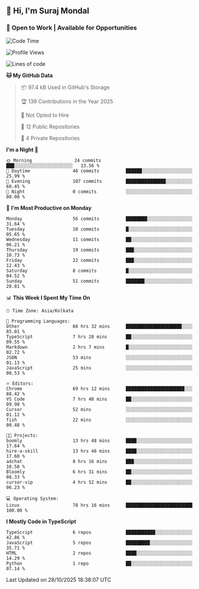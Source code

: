 ## 👋 Hi, I'm Suraj Mondal
### 🚀 Open to Work | Available for Opportunities

<!--START_SECTION:waka-->
![Code Time](http://img.shields.io/badge/Code%20Time-175%20hrs%2026%20mins-blue)

![Profile Views](http://img.shields.io/badge/Profile%20Views-1-blue)

![Lines of code](https://img.shields.io/badge/From%20Hello%20World%20I%27ve%20Written-164.6%20thousand%20lines%20of%20code-blue)

**🐱 My GitHub Data** 

> 📦 97.4 kB Used in GitHub's Storage 
 > 
> 🏆 139 Contributions in the Year 2025
 > 
> 🚫 Not Opted to Hire
 > 
> 📜 12 Public Repositories 
 > 
> 🔑 4 Private Repositories 
 > 
**I'm a Night 🦉** 

```text
🌞 Morning                24 commits          ███░░░░░░░░░░░░░░░░░░░░░░   13.56 % 
🌆 Daytime                46 commits          ██████░░░░░░░░░░░░░░░░░░░   25.99 % 
🌃 Evening                107 commits         ███████████████░░░░░░░░░░   60.45 % 
🌙 Night                  0 commits           ░░░░░░░░░░░░░░░░░░░░░░░░░   00.00 % 
```
📅 **I'm Most Productive on Monday** 

```text
Monday                   56 commits          ████████░░░░░░░░░░░░░░░░░   31.64 % 
Tuesday                  10 commits          █░░░░░░░░░░░░░░░░░░░░░░░░   05.65 % 
Wednesday                11 commits          ██░░░░░░░░░░░░░░░░░░░░░░░   06.21 % 
Thursday                 19 commits          ███░░░░░░░░░░░░░░░░░░░░░░   10.73 % 
Friday                   22 commits          ███░░░░░░░░░░░░░░░░░░░░░░   12.43 % 
Saturday                 8 commits           █░░░░░░░░░░░░░░░░░░░░░░░░   04.52 % 
Sunday                   51 commits          ███████░░░░░░░░░░░░░░░░░░   28.81 % 
```


📊 **This Week I Spent My Time On** 

```text
🕑︎ Time Zone: Asia/Kolkata

💬 Programming Languages: 
Other                    66 hrs 32 mins      █████████████████████░░░░   85.01 % 
TypeScript               7 hrs 28 mins       ██░░░░░░░░░░░░░░░░░░░░░░░   09.55 % 
Markdown                 2 hrs 7 mins        █░░░░░░░░░░░░░░░░░░░░░░░░   02.72 % 
JSON                     53 mins             ░░░░░░░░░░░░░░░░░░░░░░░░░   01.13 % 
JavaScript               25 mins             ░░░░░░░░░░░░░░░░░░░░░░░░░   00.53 % 

🔥 Editors: 
Chrome                   69 hrs 12 mins      ██████████████████████░░░   88.42 % 
VS Code                  7 hrs 48 mins       ██░░░░░░░░░░░░░░░░░░░░░░░   09.98 % 
Cursor                   52 mins             ░░░░░░░░░░░░░░░░░░░░░░░░░   01.12 % 
fish                     22 mins             ░░░░░░░░░░░░░░░░░░░░░░░░░   00.48 % 

🐱‍💻 Projects: 
boomly                   13 hrs 48 mins      ████░░░░░░░░░░░░░░░░░░░░░   17.64 % 
hire-a-skill             13 hrs 46 mins      ████░░░░░░░░░░░░░░░░░░░░░   17.60 % 
adchat                   8 hrs 16 mins       ███░░░░░░░░░░░░░░░░░░░░░░   10.58 % 
Bloomly                  6 hrs 31 mins       ██░░░░░░░░░░░░░░░░░░░░░░░   08.33 % 
cursor-vip               4 hrs 52 mins       ██░░░░░░░░░░░░░░░░░░░░░░░   06.23 % 

💻 Operating System: 
Linux                    78 hrs 16 mins      █████████████████████████   100.00 % 
```

**I Mostly Code in TypeScript** 

```text
TypeScript               6 repos             ███████████░░░░░░░░░░░░░░   42.86 % 
JavaScript               5 repos             █████████░░░░░░░░░░░░░░░░   35.71 % 
HTML                     2 repos             ████░░░░░░░░░░░░░░░░░░░░░   14.29 % 
Python                   1 repo              ██░░░░░░░░░░░░░░░░░░░░░░░   07.14 % 
```




 Last Updated on 28/10/2025 18:38:07 UTC
<!--END_SECTION:waka-->
